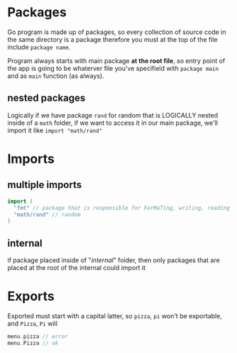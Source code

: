 # Packages
Go program is made up of packages, so every collection of source code in the same directory is a package therefore you must at the top of the file include `package name`.  

Program always starts with main package **at the root file**, so entry point of the app is going to be whaterver file you've specifield with `package main` and as `main` function (as always).

## nested packages
Logically if we have package `rand` for random that is LOGICALLY nested inside of a `math` folder, if we want to access it in our main package, we'll import it like
`import "math/rand"`  


# Imports

## multiple imports
```go
import (
  "fmt" // package that is responsible for ForMaTing, writing, reading inputs, files
  "math/rand" // random
)
```

## internal
if package placed inside of "_internal_" folder, then only packages that are placed at the root of the internal could import it


# Exports
Exported must start with a capital latter, so `pizza`, `pi` won't be exportable, and `Pizza`, `Pi` will
```go
menu.pizza // error
menu.Pizza // ok
```

